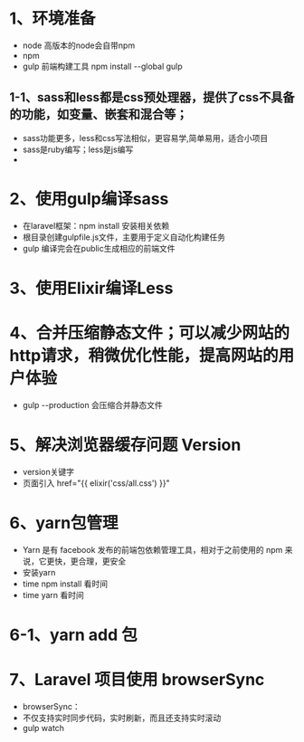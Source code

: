# 1、环境准备
- node 高版本的node会自带npm
- npm
- gulp 前端构建工具  npm install --global gulp

## 1-1、sass和less都是css预处理器，提供了css不具备的功能，如变量、嵌套和混合等；
- sass功能更多，less和css写法相似，更容易学,简单易用，适合小项目
- sass是ruby编写；less是js编写
- 

# 2、使用gulp编译sass
- 在laravel框架：npm install 安装相关依赖
- 根目录创建gulpfile.js文件，主要用于定义自动化构建任务
- gulp 编译完会在public生成相应的前端文件

# 3、使用Elixir编译Less

# 4、合并压缩静态文件；可以减少网站的http请求，稍微优化性能，提高网站的用户体验
- gulp --production 会压缩合并静态文件 

# 5、解决浏览器缓存问题 Version
- version关键字
- 页面引入 href="{{ elixir('css/all.css') }}"

# 6、yarn包管理
- Yarn 是有 facebook 发布的前端包依赖管理工具，相对于之前使用的 npm 来说，它更快，更合理，更安全
- 安装yarn
- time npm install 看时间
- time yarn 看时间

# 6-1、yarn add 包

# 7、Laravel 项目使用 browserSync
- browserSync：
- 不仅支持实时同步代码，实时刷新，而且还支持实时滚动
- gulp watch
